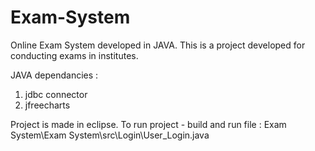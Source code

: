 # Exam-System
Online Exam System developed in JAVA.
This is a project developed for conducting exams in institutes.

JAVA dependancies :
1. jdbc connector
2. jfreecharts 


Project is made in eclipse.
To run project - build and run file : Exam System\Exam System\src\Login\User_Login.java
